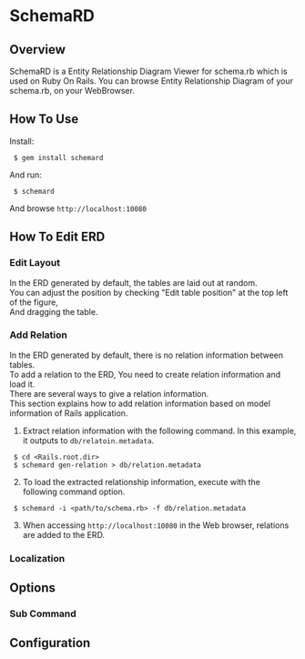# SchemaRD

## Overview

SchemaRD is a Entity Relationship Diagram Viewer for schema.rb which is used on Ruby On Rails.
You can browse Entity Relationship Diagram of your schema.rb, on your WebBrowser.

## How To Use

Install:
```
 $ gem install schemard
```

And run:
```
 $ schemard
```

And browse `http://localhost:10080`

## How To Edit ERD

### Edit Layout

In the ERD generated by default, the tables are laid out at random.  
You can adjust the position by checking "Edit table position" at the top left of the figure,  
And dragging the table.

### Add Relation

In the ERD generated by default, there is no relation information between tables.  
To add a relation to the ERD, You need to create relation information and load it.  
There are several ways to give a relation information.  
This section explains how to add relation information based on model information of Rails application.

1. Extract relation information with the following command. In this example, it outputs to `db/relatoin.metadata`.
```
 $ cd <Rails.root.dir>
 $ schemard gen-relation > db/relation.metadata
```

2. To load the extracted relationship information, execute with the following command option.
```
 $ schemard -i <path/to/schema.rb> -f db/relation.metadata
```

3. When accessing `http://localhost:10080` in the Web browser, relations are added to the ERD.

### Localization

## Options

### Sub Command

## Configuration
